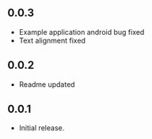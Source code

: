 ## 0.0.3

* Example application android bug fixed
* Text alignment fixed

## 0.0.2

* Readme updated

## 0.0.1

* Initial release.